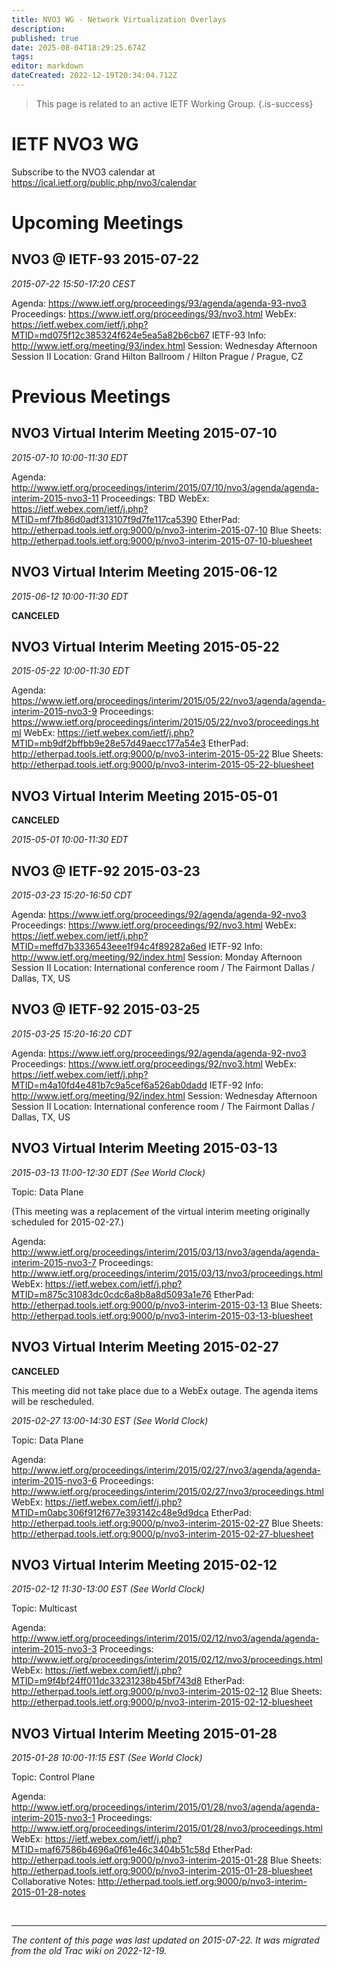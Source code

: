```yaml
---
title: NVO3 WG - Network Virtualization Overlays
description: 
published: true
date: 2025-08-04T18:29:25.674Z
tags: 
editor: markdown
dateCreated: 2022-12-19T20:34:04.712Z
---
```


> This page is related to an active IETF Working Group.
{.is-success}
# IETF NVO3 WG

Subscribe to the NVO3 calendar at https://ical.ietf.org/public.php/nvo3/calendar

# Upcoming Meetings

## NVO3 @ IETF-93 2015-07-22

*2015-07-22 15:50-17:20 CEST*

   Agenda: https://www.ietf.org/proceedings/93/agenda/agenda-93-nvo3
   Proceedings: https://www.ietf.org/proceedings/93/nvo3.html
   WebEx: https://ietf.webex.com/ietf/j.php?MTID=md075f12c385324f624e5ea5a82b6cb67
   IETF-93 Info: http://www.ietf.org/meeting/93/index.html
   Session: Wednesday Afternoon Session II
   Location: Grand Hilton Ballroom / Hilton Prague / Prague, CZ 

# Previous Meetings

## NVO3 Virtual Interim Meeting 2015-07-10

*2015-07-10 10:00-11:30 EDT*

   Agenda: http://www.ietf.org/proceedings/interim/2015/07/10/nvo3/agenda/agenda-interim-2015-nvo3-11
    Proceedings: TBD
    WebEx: https://ietf.webex.com/ietf/j.php?MTID=mf7fb86d0adf313107f9d7fe117ca5390
    EtherPad: http://etherpad.tools.ietf.org:9000/p/nvo3-interim-2015-07-10
    Blue Sheets: http://etherpad.tools.ietf.org:9000/p/nvo3-interim-2015-07-10-bluesheet 

## NVO3 Virtual Interim Meeting 2015-06-12

*2015-06-12 10:00-11:30 EDT*

**CANCELED**

## NVO3 Virtual Interim Meeting 2015-05-22

*2015-05-22 10:00-11:30 EDT*

   Agenda: https://www.ietf.org/proceedings/interim/2015/05/22/nvo3/agenda/agenda-interim-2015-nvo3-9
    Proceedings: https://www.ietf.org/proceedings/interim/2015/05/22/nvo3/proceedings.html
    WebEx: https://ietf.webex.com/ietf/j.php?MTID=mb9df2bffbb9e28e57d49aecc177a54e3
    EtherPad: http://etherpad.tools.ietf.org:9000/p/nvo3-interim-2015-05-22
    Blue Sheets: http://etherpad.tools.ietf.org:9000/p/nvo3-interim-2015-05-22-bluesheet 

## NVO3 Virtual Interim Meeting 2015-05-01

**CANCELED**

*2015-05-01 10:00-11:30 EDT*

## NVO3 @ IETF-92 2015-03-23

*2015-03-23 15:20-16:50 CDT*

   Agenda: https://www.ietf.org/proceedings/92/agenda/agenda-92-nvo3
    Proceedings: https://www.ietf.org/proceedings/92/nvo3.html
    WebEx: https://ietf.webex.com/ietf/j.php?MTID=meffd7b3336543eee1f94c4f89282a6ed
    IETF-92 Info: http://www.ietf.org/meeting/92/index.html
    Session: Monday Afternoon Session II
    Location: International conference room / The Fairmont Dallas / Dallas, TX, US 

## NVO3 @ IETF-92 2015-03-25

*2015-03-25 15:20-16:20 CDT*

   Agenda: https://www.ietf.org/proceedings/92/agenda/agenda-92-nvo3
    Proceedings: https://www.ietf.org/proceedings/92/nvo3.html
    WebEx: https://ietf.webex.com/ietf/j.php?MTID=m4a10fd4e481b7c9a5cef6a526ab0dadd
    IETF-92 Info: http://www.ietf.org/meeting/92/index.html
    Session: Wednesday Afternoon Session II
    Location: International conference room / The Fairmont Dallas / Dallas, TX, US 

## NVO3 Virtual Interim Meeting 2015-03-13

*2015-03-13 11:00-12:30 EDT (See ​World Clock)*

Topic: Data Plane

(This meeting was a replacement of the virtual interim meeting originally scheduled for 2015-02-27.)

   Agenda: http://www.ietf.org/proceedings/interim/2015/03/13/nvo3/agenda/agenda-interim-2015-nvo3-7
    Proceedings: http://www.ietf.org/proceedings/interim/2015/03/13/nvo3/proceedings.html
    WebEx: https://ietf.webex.com/ietf/j.php?MTID=m875c31083dc0cdc6a8b8a8d5093a1e76
    EtherPad: http://etherpad.tools.ietf.org:9000/p/nvo3-interim-2015-03-13
    Blue Sheets: http://etherpad.tools.ietf.org:9000/p/nvo3-interim-2015-03-13-bluesheet 
    
## NVO3 Virtual Interim Meeting 2015-02-27

**CANCELED**

This meeting did not take place due to a WebEx outage. The agenda items will be rescheduled.

*2015-02-27 13:00-14:30 EST (See ​World Clock)*

Topic: Data Plane

   Agenda: http://www.ietf.org/proceedings/interim/2015/02/27/nvo3/agenda/agenda-interim-2015-nvo3-6
    Proceedings: http://www.ietf.org/proceedings/interim/2015/02/27/nvo3/proceedings.html
    WebEx: https://ietf.webex.com/ietf/j.php?MTID=m0abc306f912f677e393142c48e9d9dca
    EtherPad: http://etherpad.tools.ietf.org:9000/p/nvo3-interim-2015-02-27
    Blue Sheets: http://etherpad.tools.ietf.org:9000/p/nvo3-interim-2015-02-27-bluesheet 

## NVO3 Virtual Interim Meeting 2015-02-12

*2015-02-12 11:30-13:00 EST (See ​World Clock)*

Topic: Multicast

   Agenda: http://www.ietf.org/proceedings/interim/2015/02/12/nvo3/agenda/agenda-interim-2015-nvo3-3
    Proceedings: http://www.ietf.org/proceedings/interim/2015/02/12/nvo3/proceedings.html
    WebEx: https://ietf.webex.com/ietf/j.php?MTID=m9f4bf24ff011dc33231238b45bf743d8
    EtherPad: http://etherpad.tools.ietf.org:9000/p/nvo3-interim-2015-02-12
    Blue Sheets: http://etherpad.tools.ietf.org:9000/p/nvo3-interim-2015-02-12-bluesheet 

## NVO3 Virtual Interim Meeting 2015-01-28

*2015-01-28 10:00-11:15 EST (See ​World Clock)*

Topic: Control Plane

   Agenda: http://www.ietf.org/proceedings/interim/2015/01/28/nvo3/agenda/agenda-interim-2015-nvo3-1
    Proceedings: http://www.ietf.org/proceedings/interim/2015/01/28/nvo3/proceedings.html
    WebEx: https://ietf.webex.com/ietf/j.php?MTID=maf67586b4696a0f61e46c3404b51c58d
    EtherPad: http://etherpad.tools.ietf.org:9000/p/nvo3-interim-2015-01-28
    Blue Sheets: http://etherpad.tools.ietf.org:9000/p/nvo3-interim-2015-01-28-bluesheet
    Collaborative Notes: http://etherpad.tools.ietf.org:9000/p/nvo3-interim-2015-01-28-notes 
    
&nbsp;
&nbsp;
&nbsp;

---

*The content of this page was last updated on 2015-07-22. It was migrated from the old Trac wiki on 2022-12-19.*